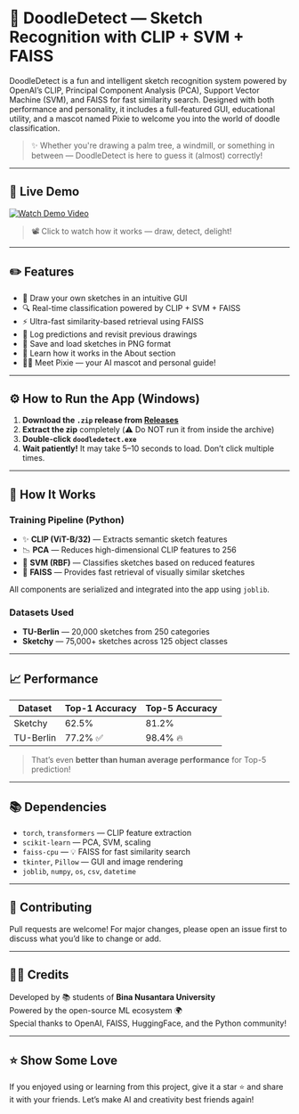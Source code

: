 # 🎨 DoodleDetect — Sketch Recognition with CLIP + SVM + FAISS

DoodleDetect is a fun and intelligent sketch recognition system powered by OpenAI’s CLIP, Principal Component Analysis (PCA), Support Vector Machine (SVM), and FAISS for fast similarity search. Designed with both performance and personality, it includes a full-featured GUI, educational utility, and a mascot named Pixie to welcome you into the world of doodle classification.

> ✨ Whether you're drawing a palm tree, a windmill, or something in between — DoodleDetect is here to guess it (almost) correctly!

---

## 🚀 Live Demo

[![Watch Demo Video](https://github.com/jesslyntrixie/doodledetect/blob/main/pixie_and_robosketch.png)](https://binusianorg-my.sharepoint.com/personal/stanley_teguh_binus_ac_id/_layouts/15/guestaccess.aspx?share=EWMTcBZrBGlIn5gyOcwaEsoBwzRBb5vA8Un61D4uDgzJXw&nav=eyJyZWZlcnJhbEluZm8iOnsicmVmZXJyYWxBcHAiOiJPbmVEcml2ZUZvckJ1c2luZXNzIiwicmVmZXJyYWxBcHBQbGF0Zm9ybSI6IldlYiIsInJlZmVycmFsTW9kZSI6InZpZXciLCJyZWZlcnJhbFZpZXciOiJNeUZpbGVzTGlua0NvcHkifX0&e=hPtliy)

> 📽️ Click to watch how it works — draw, detect, delight!

---

## ✏️ Features

* 🎨 Draw your own sketches in an intuitive GUI
* 🔍 Real-time classification powered by CLIP + SVM + FAISS
* ⚡ Ultra-fast similarity-based retrieval using FAISS
* 📂 Log predictions and revisit previous drawings
* 💾 Save and load sketches in PNG format
* 📖 Learn how it works in the About section
* 🧙‍♂️ Meet Pixie — your AI mascot and personal guide!

---

## ⚙️ How to Run the App (Windows)

1. **Download the `.zip` release from [Releases](https://github.com/your-username/DoodleDetect/releases)**
2. **Extract the zip** completely (⚠️ Do NOT run it from inside the archive)
3. **Double-click `doodledetect.exe`**
4. **Wait patiently!** It may take 5–10 seconds to load. Don’t click multiple times.

---

## 🧠 How It Works

### Training Pipeline (Python)

* ✨ **CLIP (ViT-B/32)** — Extracts semantic sketch features
* 📉 **PCA** — Reduces high-dimensional CLIP features to 256
* 🧮 **SVM (RBF)** — Classifies sketches based on reduced features
* 🔁 **FAISS** — Provides fast retrieval of visually similar sketches

All components are serialized and integrated into the app using `joblib`.

### Datasets Used

* **TU-Berlin** — 20,000 sketches from 250 categories
* **Sketchy** — 75,000+ sketches across 125 object classes

---

## 📈 Performance

| Dataset   | Top-1 Accuracy | Top-5 Accuracy |
| --------- | -------------- | -------------- |
| Sketchy   | 62.5%          | 81.2%          |
| TU-Berlin | 77.2% ✅        | 98.4% 🔥       |

> That’s even **better than human average performance** for Top-5 prediction!

---

## 📚 Dependencies

* `torch`, `transformers` — CLIP feature extraction
* `scikit-learn` — PCA, SVM, scaling
* `faiss-cpu` — 💡 FAISS for fast similarity search
* `tkinter`, `Pillow` — GUI and image rendering
* `joblib`, `numpy`, `os`, `csv`, `datetime`

---

## 🤝 Contributing

Pull requests are welcome! For major changes, please open an issue first to discuss what you’d like to change or add.

---

## 🧑‍💻 Credits

Developed by 📚 students of **Bina Nusantara University**  
Powered by the open-source ML ecosystem 🌍  
Special thanks to OpenAI, FAISS, HuggingFace, and the Python community!

---

## ⭐️ Show Some Love

If you enjoyed using or learning from this project, give it a star ⭐ and share it with your friends. Let’s make AI and creativity best friends again!
